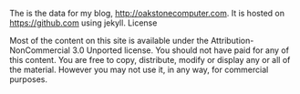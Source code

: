 The is the data for my blog, http://oakstonecomputer.com. It is hosted on https://github.com using jekyll.
License

Most of the content on this site is available under the Attribution-NonCommercial 3.0 Unported license. You should not have paid for any of this content. You are free to copy, distribute, modify or display any or all of the material. However you may not use it, in any way, for commercial purposes.


